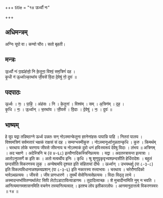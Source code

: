 +++
title = "१४ ऊर्ध्वो नः"

+++
## अधिमन्त्रम्
अग्निः यूपो वा। कण्वो घौरः। सतो बृहती।

## मन्त्रः
ऊ॒र्ध्वो नः॑ पा॒ह्यंह॑सो॒ नि के॒तुना॒ विश्वं॒ सम॒त्रिणं॑ दह ।  
कृ॒धी न॑ ऊ॒र्ध्वाञ्च॒रथा॑य जी॒वसे॑ वि॒दा दे॒वेषु॑ नो॒ दुवः॑ ॥

## पदपाठः
ऊ॒र्ध्वः । नः॒ । पा॒हि॒ । अंह॑सः । नि । के॒तुना॑ । विश्व॑म् । सम् । अ॒त्रिण॑म् । द॒ह॒ ।  
कृ॒धि । नः॒ । ऊ॒र्ध्वान् । च॒रथा॑य । जी॒वसे॑ । वि॒दाः । दे॒वेषु॑ । नः॒ । दुवः॑ ॥

## भाष्यम्
हे यूप यद्वा तन्निष्ठाग्ने ऊर्ध्व उन्नतः सन् नोऽस्मान्केतुना ज्ञानेनांहसः पापान्नि पाहि । नितरां पालय । विश्वमत्रिणं सर्वमत्तारं भक्षकं राक्षसं सं दह । सम्यग्भस्मीकुरु । नोऽस्मानूर्ध्वानुन्नतान्कृधि । कुरु । किमर्थम् । चरथाय लोके चरणाय जीवसे जीवनाय च नोऽस्माकं दुवो धनं हविःस्वरूपं देवेषु विदाः । लंभय ॥ अत्रिणम् । अद भक्षणे । अदेस्त्रिनि च (उ ४-६८) इत्यौणादिकस्त्रिनिप्रत्ययः । यद्वा । अदतस्त्रायन्त इत्यत्राः । आतोऽनुपसर्गे क इति कः । अतो मत्वर्थीय इनिः । कृधि । श्रु शृणुपृकृवृभ्यश्छन्दसीति हेर्धिरादेशः । बहुलं छन्दसीति विकरणस्य लुक् । अन्येषामपि दृश्यत इति संहितायां दीर्घः । ऊर्ध्वान् । उभयथर्क्षु (पा ८-३-८) इति विकल्पविधानान्नश्छव्यप्रशान् (पा ८-३-६) इति नकारस्य रुत्वाभावः । चरथाय । चरेरौणादिको भावेऽथप्रत्ययः । जीवसे । जीव प्राणधारणे । तुमर्थे सेसेनित्यसेप्रत्ययः । विदाः विद्लृ लाभे । अस्मादन्तर्भावितण्यर्थालेट सिपि लेटोऽडाटावित्याडागमः । तुदादित्वाच्छः । शे मुचादीनामिति नुम् न भवति । आनित्यमागमशासनमिति वचनेन तस्यानित्यत्वात् । इतश्च लोप इतीकारलोपः । आगमानुदात्तत्वे विकरणस्वरः ॥ १४ ॥